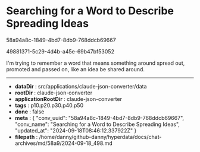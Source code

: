# Searching for a Word to Describe Spreading Ideas

58a94a8c-1849-4bd7-8db9-768ddcb69667

49881371-5c29-4d4b-a45e-69b47bf53052

I'm trying to remember a word that means something around spread out, promoted and passed on, like an idea be shared around.

---

* **dataDir** : src/applications/claude-json-converter/data
* **rootDir** : claude-json-converter
* **applicationRootDir** : claude-json-converter
* **tags** : p10.p20.p30.p40.p50
* **done** : false
* **meta** : {
  "conv_uuid": "58a94a8c-1849-4bd7-8db9-768ddcb69667",
  "conv_name": "Searching for a Word to Describe Spreading Ideas",
  "updated_at": "2024-09-18T08:46:12.337922Z"
}
* **filepath** : /home/danny/github-danny/hyperdata/docs/chat-archives/md/58a9/2024-09-18_498.md